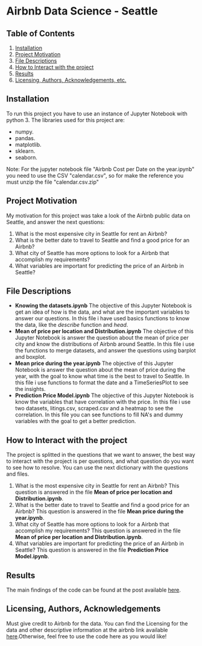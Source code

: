 # Airbnb Data Science - Seattle

## Table of Contents
1. [Installation](#Installation)
2. [Project Motivation](#ProjectMotivation)
3. [File Descriptions](#FileDescriptions)
4. [How to Interact with the project](#HowtoInteractwiththeproject)
5. [Results](#Results)
6. [Licensing, Authors, Acknowledgements, etc.](#Licensing,Authors,Acknowledgements)

## Installation
To run this project you have to use an instance of Jupyter Notebook with python 3. 
The libraries used for this project are:
* numpy.
* pandas.
* matplotlib.
* sklearn.
* seaborn.

Note: For the jupyter notebook file "Airbnb Cost per Date on the year.ipynb" you need to use the CSV "calendar.csv", so for make the reference you must unzip the file "calendar.csv.zip"

## Project Motivation
My motivation for this project was take a look of the Airbnb public data on Seattle, and answer the next questions:
1. What is the most expensive city in Seattle for rent an Airbnb?
2. What is the better date to travel to Seattle and find a good price for an Airbnb?
3. What city of Seattle has more options to look for a Airbnb that accomplish my requirements?
4. What variables are important for predicting the price of an Airbnb in Seattle?

## File Descriptions
* **Knowing the datasets.ipynb**
The objective of this Jupyter Notebook is get an idea of how is the data, and what are the important variables to answer our questions. In this file i have used basics functions to know the data, like the _describe_ function and _head_. 
* **Mean of price per location and Distribution.ipynb**
The objective of this Jupyter Notebook is answer the question about the mean of price per city and know the distributions of Airbnb around Seattle. In this file i use the functions to merge datasets, and answer the questions using barplot and boxplot. 
* **Mean price during the year.ipynb**
The objective of this Jupyter Notebook is answer the question about the mean of price during the year, with the goal to know what time is the best to travel to Seattle. In this file i use functions to format the date and a TimeSeriesPlot to see the insights.
* **Prediction Price Model.ipynb**
The objective of this Jupyter Notebook is know the variables that have correlation with the price. In this file i use two datasets, litings.csv, scraped.csv and a heatmap to see the correlation. In this file you can see functions to fill NA's and dummy variables with the goal to get a better prediction.

## How to Interact with the project
The project is splitted in the questions that we want to answer, the best way to interact with the project is per questions, and what question do you want to see how to resolve. You can use the next dictionary with the questions and files. 
1. What is the most expensive city in Seattle for rent an Airbnb? This question is answered in the file **Mean of price per location and Distribution.ipynb**.
2. What is the better date to travel to Seattle and find a good price for an Airbnb? This question is answered in the file **Mean price during the year.ipynb**.
3.  What city of Seattle has more options to look for a Airbnb that accomplish my requirements? This question is answered in the file **Mean of price per location and Distribution.ipynb**.
4. What variables are important for predicting the price of an Airbnb in Seattle? This question is answered in the file **Prediction Price Model.ipynb**.

## Results
The main findings of the code can be found at the post available [here](https://medium.com/@giovanib07/4-facts-that-will-make-you-thing-when-you-have-to-rent-a-airbnb-in-seattle-a8f42857389e).

## Licensing, Authors, Acknowledgements
Must give credit to Airbnb for the data. You can find the Licensing for the data and other descriptive information at the airbnb link available [here](http://insideairbnb.com/get-the-data.html).Otherwise, feel free to use the code here as you would like!


